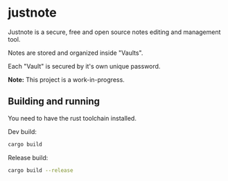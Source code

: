 # justnote

Justnote is a secure, free and open source notes editing and management tool.

Notes are stored and organized inside "Vaults".

Each "Vault" is secured by it's own unique password.

**Note:** This project is a work-in-progress.

## Building and running

You need to have the rust toolchain installed.

Dev build:

```bash
cargo build
```

Release build:

```bash
cargo build --release
```

